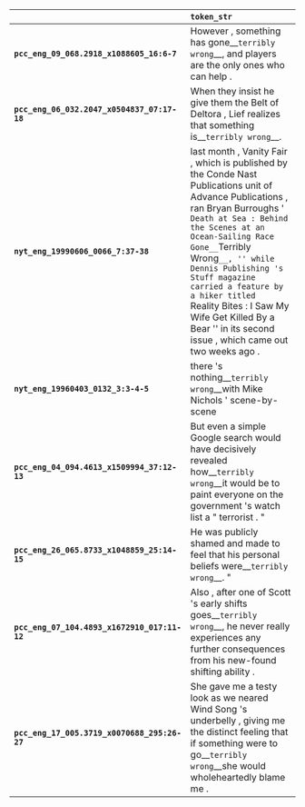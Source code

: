 |                                              | `token_str`                                                                                                                                                                                                                                                                                                                                                                                                               |
|:---------------------------------------------|:--------------------------------------------------------------------------------------------------------------------------------------------------------------------------------------------------------------------------------------------------------------------------------------------------------------------------------------------------------------------------------------------------------------------------|
| **`pcc_eng_09_068.2918_x1088605_16:6-7`**    | However , something has gone__``terribly wrong``__, and players are the only ones who can help .                                                                                                                                                                                                                                                                                                                          |
| **`pcc_eng_06_032.2047_x0504837_07:17-18`**  | When they insist he give them the Belt of Deltora , Lief realizes that something is__``terribly wrong``__.                                                                                                                                                                                                                                                                                                                |
| **`nyt_eng_19990606_0066_7:37-38`**          | last month , Vanity Fair , which is published by the Conde Nast Publications unit of Advance Publications , ran Bryan Burroughs ' `` Death at Sea : Behind the Scenes at an Ocean-Sailing Race Gone__``Terribly Wrong``__, '' while Dennis Publishing 's Stuff magazine carried a feature by a hiker titled `` Reality Bites : I Saw My Wife Get Killed By a Bear '' in its second issue , which came out two weeks ago . |
| **`nyt_eng_19960403_0132_3:3-4-5`**          | there 's nothing__``terribly wrong``__with Mike Nichols ' scene-by-scene                                                                                                                                                                                                                                                                                                                                                  |
| **`pcc_eng_04_094.4613_x1509994_37:12-13`**  | But even a simple Google search would have decisively revealed how__``terribly wrong``__it would be to paint everyone on the government 's watch list a " terrorist . "                                                                                                                                                                                                                                                   |
| **`pcc_eng_26_065.8733_x1048859_25:14-15`**  | He was publicly shamed and made to feel that his personal beliefs were__``terribly wrong``__. "                                                                                                                                                                                                                                                                                                                           |
| **`pcc_eng_07_104.4893_x1672910_017:11-12`** | Also , after one of Scott 's early shifts goes__``terribly wrong``__, he never really experiences any further consequences from his new-found shifting ability .                                                                                                                                                                                                                                                          |
| **`pcc_eng_17_005.3719_x0070688_295:26-27`** | She gave me a testy look as we neared Wind Song 's underbelly , giving me the distinct feeling that if something were to go__``terribly wrong``__she would wholeheartedly blame me .                                                                                                                                                                                                                                      |